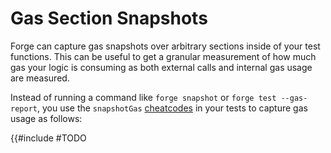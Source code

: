 # Gas Section Snapshots

Forge can capture gas snapshots over arbitrary sections inside of your test functions. This can be useful to get a granular measurement of how much gas your logic is consuming as both external calls and internal gas usage are measured.

Instead of running a command like `forge snapshot` or `forge test --gas-report`, you use the `snapshotGas` [cheatcodes](#TODO) in your tests to capture gas usage as follows:

{{#include #TODO
